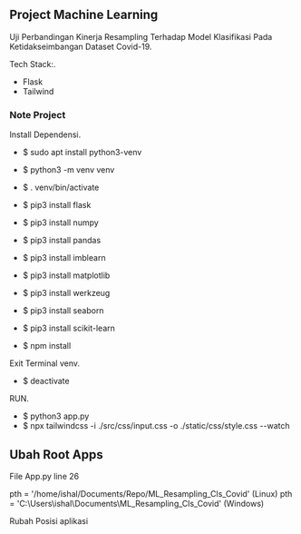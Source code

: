 ## Project Machine Learning
Uji Perbandingan Kinerja Resampling Terhadap Model Klasifikasi Pada Ketidakseimbangan Dataset Covid-19.

Tech Stack:.
- Flask
- Tailwind

### Note Project 

Install Dependensi.

- $ sudo apt install python3-venv

- $ python3 -m venv venv
- $ . venv/bin/activate

- $ pip3 install flask
- $ pip3 install numpy
- $ pip3 install pandas
- $ pip3 install imblearn
- $ pip3 install matplotlib
- $ pip3 install werkzeug
- $ pip3 install seaborn
- $ pip3 install scikit-learn
- $ npm install

Exit Terminal venv.
- $ deactivate

RUN.
- $ python3 app.py
- $ npx tailwindcss -i ./src/css/input.css -o ./static/css/style.css --watch

## Ubah Root Apps
File App.py line 26

pth = '/home/ishal/Documents/Repo/ML_Resampling_Cls_Covid'  (Linux)
pth = 'C:\Users\ishal\Documents\ML_Resampling_Cls_Covid'    (Windows)

Rubah Posisi aplikasi

